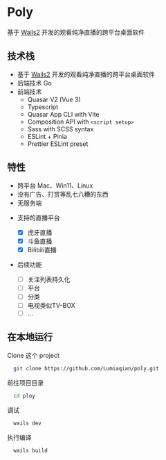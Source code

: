 # Poly

基于 [Wails2](https://wails.io/) 开发的观看纯净直播的跨平台桌面软件

## 技术栈

- 基于 [Wails2](https://wails.io/) 开发的观看纯净直播的跨平台桌面软件
- 后端技术 Go
- 前端技术
  - Quasar V2 (Vue 3)
  - Typescript
  - Quasar App CLI with Vite
  - Composition API with `<script setup>`
  - Sass with SCSS syntax
  - ESLint + Pinia
  - Prettier ESLint preset

## 特性

* 跨平台 Mac、Win11、Linux
* 没有广告、打赏等乱七八糟的东西
* 无服务端

- 支持的直播平台

  - [X] 虎牙直播
  - [X] 斗鱼直播
  - [X] Bilibili直播
- 后续功能

  - [ ] 关注列表持久化
  - [ ] 平台
  - [ ] 分类
  - [ ] 电视类似TV-BOX
  - [ ] ...

## 在本地运行

Clone 这个 project

```bash
  git clone https://github.com/Lumiaqian/poly.git
```

前往项目目录

```bash
  cd ploy
```

调试

```bash
  wails dev
```

执行编译

```bash
  wails build
```
